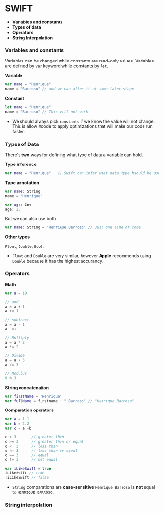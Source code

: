 # SWIFT

* __Variables and constants__
* __Types of data__
* __Operators__
* __String Interpolation__

### Variables and constants

Variables can be changed while constants are read-only values.
Variables are defined by `var` keyword while constants by `let`.

__Variable__ 

```swift
var name = "Henrique"
name = "Barroso" // and we can alter it at some later stage
``` 

__Constant__

```swift
let name = "Henrique"
name = "Barroso" // This will not work
```

* We should always pick `constants` if we know the value will not change. This is allow Xcode to apply optimizations that will make our code run faster.

### Types of Data

There's __two__ ways for defining what type of data a variable can hold.

__Type inference__

```swift
var name = "Henrique" 	// Swift can infer what data type hsould be used for this variable
```

__Type annotation__ 

```swift
var name: String
name = "Henrique"

var age: Int
age: 25
```

But we can also use both

```swift
var name: String = "Henrique Barroso" // Just one line of code
```

__Other types__

`Float`, `Double`, `Bool`. 

* `Float` and `Double` are very similar, however __Apple__ recommends using `Double` because it has the highest accurancy.


### Operators

__Math__ 

```swift
var a = 10

// add
a = a + 1
a += 1

// subtract
a = a - 1
a -=1

// Multiply
a = a * 2
a *= 2

// Divide
a = a / 3
a /= 3

// Modulus
9 % 3
``` 

__String concatenation__

```swift
var firstName = "Henrique"
var fullName = firstname + " Barroso" // "Henrique Barroso"
```

__Comparation operators__

```swift
var a = 1.1
var b = 2.2
var c = a +b

c > 3 		// greater than
c >= 3		// greater than or equal
c <	 3		// less than
c <= 3		// less than or equal
c == 3		// equal
c != 3		// not equal

var iLikeSwift = true
iLikeSwift // true
!iLikeSwift // false
```

* `String` comparations are __case-sensitive__ `Henrique Barroso` is __not__ equal to `HENRIQUE BARROSO`.

### String interpolation